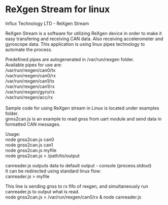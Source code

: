 # ReXgen Stream for linux

Influx Technology LTD - ReXgen Stream 

ReXgen Stream is a software for utilizing ReXgen device in order to make it easy transfering and receiving CAN data. Also receiving accelerometer and gyroscope data.
This application is using linux pipes technology to automate the process. <br/>

Predefined pipes are autogenerated in /var/run/rexgen folder.<br/>
Available pipes for use are:<br/>
/var/run/rexgen/can0/tx<br/>
/var/run/rexgen/can0/rx<br/>
/var/run/rexgen/can1/tx<br/>
/var/run/rexgen/can1/rx<br/>
/var/run/rexgen/gyro/rx<br/>
/var/run/rexgen/acc/rx<br/>
<br/>
Sample code for using ReXgen stream in Linux is located under examples folder.<br/>
gnns2can.js is an example to read gnss from uart module and send data in formatted CAN messages.<br/>

Usage:<br/>
node gnss2can.js can0<br/>
node gnss2can.js can1<br/>
node gnss2can.js myfile<br/>
node gnss2can.js > /path/to/output<br/>

canreader.js outputs data to default output - console (process.stdout)<br/>
It can be redirected using standard linux flow:<br/>
canreader.js > myfile<br/>


This line is sending gnss to rx fifo of rexgen, and simultaneously run canreader.js to output what is read.<br/>
node gnss2can.js > /var/run/rexgen/can0/rx & node canreader.js<br/>
